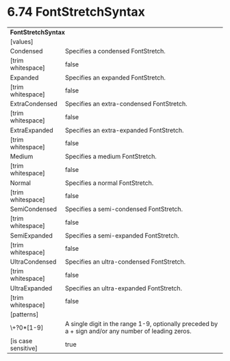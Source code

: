 <html dir="LTR" xmlns:mshelp="http://msdn.microsoft.com/mshelp" xmlns:ddue="http://ddue.schemas.microsoft.com/authoring/2003/5" xmlns:xlink="http://www.w3.org/1999/xlink" xmlns:tool="http://www.microsoft.com/tooltip">

<body>
 <input type="hidden" id="userDataCache" class="userDataStyle">
 <input type="hidden" id="hiddenScrollOffset">
 <img id="dropDownImage" style="display:none; height:0; width:0;" src="../local/drpdown.gif">
 <img id="dropDownHoverImage" style="display:none; height:0; width:0;" src="../local/drpdown_orange.gif">
 <img id="collapseImage" style="display:none; height:0; width:0;" src="../local/collapse.gif">
 <img id="expandImage" style="display:none; height:0; width:0;" src="../local/exp.gif">
 <img id="collapseAllImage" style="display:none; height:0; width:0;" src="../local/collall.gif">
 <img id="expandAllImage" style="display:none; height:0; width:0;" src="../local/expall.gif">
 <img id="copyImage" style="display:none; height:0; width:0;" src="../local/copycode.gif">
 <img id="copyHoverImage" style="display:none; height:0; width:0;" src="../local/copycodeHighlight.gif">
 <div id="header"><h1 class="heading">6.74 FontStretchSyntax</h1></div>

 <div id="mainSection">
 <div id="mainBody">
 <div id="allHistory" class="saveHistory" onsave="saveAll()" onload="loadAll()"></div>
 <p xmlns:wsd="http://wsdev.schemas.microsoft.com/authoring/2008/2" xmlns:msxsl="urn:schemas-microsoft-com:xslt" xmlns:script="urn:script" xmlns:build="urn:build">
 </p>
 <div id="sectionSection0" class="section" name="collapseableSection">
 <content xmlns="http://ddue.schemas.microsoft.com/authoring/2003/5" xmlns:wsd="http://wsdev.schemas.microsoft.com/authoring/2008/2" xmlns:msxsl="urn:schemas-microsoft-com:xslt" xmlns:script="urn:script" xmlns:build="urn:build">
 </content>
 </div>
 <div id="sectionSection1" class="section" name="collapseableSection">
 <content xmlns="http://ddue.schemas.microsoft.com/authoring/2003/5" xmlns:wsd="http://wsdev.schemas.microsoft.com/authoring/2008/2" xmlns:msxsl="urn:schemas-microsoft-com:xslt" xmlns:script="urn:script" xmlns:build="urn:build">
 <table class="ProtocolAuthoredTable" xmlns="">
 <tr><td colspan="2">
 <b>
FontStretchSyntax </b>
 </td>
 </tr>
 <tr><td><div class="indent0">[values]</div></td>
 <td> </td>
 </tr>
 <tr><td><div class="indent2">Condensed</div></td>
 <td>Specifies a condensed FontStretch. </td>
 </tr>
 <tr><td><div class="indent4">[trim whitespace]</div></td>
 <td>false </td>
 </tr>
 <tr><td><div class="indent2">Expanded</div></td>
 <td>Specifies an expanded FontStretch. </td>
 </tr>
 <tr><td><div class="indent4">[trim whitespace]</div></td>
 <td>false </td>
 </tr>
 <tr><td><div class="indent2">ExtraCondensed</div></td>
 <td>Specifies an extra-condensed FontStretch. </td>
 </tr>
 <tr><td><div class="indent4">[trim whitespace]</div></td>
 <td>false </td>
 </tr>
 <tr><td><div class="indent2">ExtraExpanded</div></td>
 <td>Specifies an extra-expanded FontStretch. </td>
 </tr>
 <tr><td><div class="indent4">[trim whitespace]</div></td>
 <td>false </td>
 </tr>
 <tr><td><div class="indent2">Medium</div></td>
 <td>Specifies a medium FontStretch. </td>
 </tr>
 <tr><td><div class="indent4">[trim whitespace]</div></td>
 <td>false </td>
 </tr>
 <tr><td><div class="indent2">Normal</div></td>
 <td>Specifies a normal FontStretch. </td>
 </tr>
 <tr><td><div class="indent4">[trim whitespace]</div></td>
 <td>false </td>
 </tr>
 <tr><td><div class="indent2">SemiCondensed</div></td>
 <td>Specifies a semi-condensed FontStretch. </td>
 </tr>
 <tr><td><div class="indent4">[trim whitespace]</div></td>
 <td>false </td>
 </tr>
 <tr><td><div class="indent2">SemiExpanded</div></td>
 <td>Specifies a semi-expanded FontStretch. </td>
 </tr>
 <tr><td><div class="indent4">[trim whitespace]</div></td>
 <td>false </td>
 </tr>
 <tr><td><div class="indent2">UltraCondensed</div></td>
 <td>Specifies an ultra-condensed FontStretch. </td>
 </tr>
 <tr><td><div class="indent4">[trim whitespace]</div></td>
 <td>false </td>
 </tr>
 <tr><td><div class="indent2">UltraExpanded</div></td>
 <td>Specifies an ultra-expanded FontStretch. </td>
 </tr>
 <tr><td><div class="indent4">[trim whitespace]</div></td>
 <td>false </td>
 </tr>
 <tr><td><div class="indent0">[patterns]</div></td>
 <td> </td>
 </tr>
 <tr><td><div class="indent2">\+?0*[1-9]</div></td>
 <td>A single digit in the range 1-9, optionally preceded by a + sign and/or any number of leading zeros. </td>
 </tr>
 <tr><td><div class="indent4">[is case sensitive]</div></td>
 <td>true </td>
 </tr>
</table>
 </content>
 </div>
 <!--[if gte IE 5]>
 <tool:tip element="languageFilterToolTip" avoidmouse="false"/>
 <![endif]-->
 </div>
 <a name="feedback"></a><span></span>
 </div>
</body></html>
